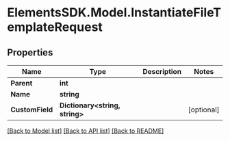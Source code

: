 # ElementsSDK.Model.InstantiateFileTemplateRequest

## Properties

Name | Type | Description | Notes
------------ | ------------- | ------------- | -------------
**Parent** | **int** |  | 
**Name** | **string** |  | 
**CustomField** | **Dictionary&lt;string, string&gt;** |  | [optional] 

[[Back to Model list]](../README.md#documentation-for-models) [[Back to API list]](../README.md#documentation-for-api-endpoints) [[Back to README]](../README.md)


